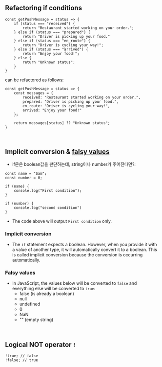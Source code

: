 ## Refactoring if conditions
```
const getPushMessage = status => {
    if (status === "received") {
        return "Restaurant started working on your order.";
    } else if (status === "prepared") {
        return "Driver is picking up your food."
    } else if (status === "en_route") {
        return "Driver is cycling your way!";
    } else if (status === "arrived") {
        return "Enjoy your food!";
    } else {
        return "Unknown status";
    }
}
```
can be refactored as follows: 
```
const getPushMessage = status => {
    const messages = {
        received: "Restaurant started working on your order.",
        prepared: "Driver is picking up your food.",
        en_route: "Driver is cycling your way!",
        arrived: "Enjoy your food!"
    };

    return messages[status] ?? "Unknown status";
}
```

<br/>

## Implicit conversion & [falsy values](https://developer.mozilla.org/en-US/docs/Glossary/Falsy) 
- if문은 boolean값을 판단하는데, string이나 number가 주어진다면?:
```
const name = "Sam";
const number = 0;

if (name) {
    console.log("First condition");
}

if (number) {
    console.log("second condition")
}
```
- The code above will output `First condition` only.

### Implicit conversion
- The `if` statement expects a boolean. However, when you provide it with a value of another type, it will automatically convert it to a boolean. This is called implicit conversion because the conversion is occurring automatically.
### Falsy values
- In JavaScript, the values below will be converted to `false` and everything else will be converted to `true`:
  - false (is already a boolean)
  - null
  - undefined
  - 0
  - NaN
  - "" (empty string)

<br/>

## Logical NOT operator `!`
```
!true; // false
!false; // true
```


